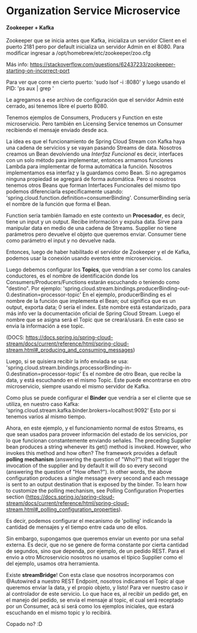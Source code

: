 # Organization Service Microservice

#### Zookeeper + Kafka

Zookeeper que se inicia antes que Kafka, inicializa un servidor Client en el puerto 2181 pero por default inicializa un servidor Admin en el 8080. Para modificar ingresar a /opt/homebrew/etc/zookeeper/zoo.cfg

Más info: https://stackoverflow.com/questions/62437233/zookeeper-starting-on-incorrect-port

Para ver que corre en cierto puerto: 'sudo lsof -i :8080' y luego usando el PID: 'ps aux | grep <PID>' 

Le agregamos a ese archivo de configuración que el servidor Admin esté cerrado, asi tenemos libre el puerto 8080.

Tenemos ejemplos de Consumers, Producers y Function en este microservicio. Pero también en Licensing Service tenemos un Consumer recibiendo el mensaje enviado desde aca. 

La idea es que el funcionamiento de Spring Cloud Stream con Kafka haya una cadena de servicios y se vayan pasando Streams de data. Nosotros creamos un Bean devolviendo una *Interfaz Funcional* es decir, interfaces con un solo método para implementar, entonces armamos funciones Lambda para implementar de forma automática la función. Nosotros implementamos esa interfaz y la guardamos como Bean. Si no agregamos ninguna propiedad se agregará de forma automática. Pero si nosotros tenemos otros Beans que forman Interfaces Funcionales del mismo tipo podemos diferenciarla específicamente usando: 'spring.cloud.function.definition=consumerBinding'. ConsumerBinding sería el nombre de la función que forma el Bean. 

Function sería también llamado en este contexto un **Procesador**, es decir, tiene un input y un output. Recibe información y expulsa data. Sirve para manipular data en medio de una cadena de Streams. Supplier no tiene parámetros pero devuelve el objeto que queremos enviar. Consumer tiene como parámetro el input y no devuelve nada. 

Entonces, luego de haber habilitado el servidor de Zookeeper y el de Kafka, podemos usar la conexión usando eventos entre microservicios.

Luego debemos configurar los **Topics**, que vendrían a ser como los canales conductores, es el nombre de identificación donde los Consumers/Producers/Functions estarán escuchando o teniendo como "destino". 
Por ejemplo: 'spring.cloud.stream.bindings.producerBinding-out-0.destination=processor-topic'
En el ejemplo, producerBinding es el nombre de la función que implementa el Bean; out significa que es un output, exporta data; 0 sería el index. Este nombre está estandarizado, para más info ver la documentación oficial de Spring Cloud Stream. Luego el nombre que se asigna será el Topic que se creará/usará. En este caso se envia la información a ese topic.

(DOCS: https://docs.spring.io/spring-cloud-stream/docs/current/reference/html/spring-cloud-stream.html#_producing_and_consuming_messages)

Luego, si se quisiera recibir la info enviada se usa:
'spring.cloud.stream.bindings.processorBinding-in-0.destination=processor-topic'
Es el nombre de otro Bean, que recibe la data, y está escuchando en el mismo Topic. Este puede encontrarse en otro microservicio, siempre usando el mismo servidor de Kafka. 

Como plus se puede configurar el **Binder** que vendría a ser el cliente que se utiliza, en nuestro caso Kafka: 'spring.cloud.stream.kafka.binder.brokers=localhost:9092'
Esto por si tenemos varios al mismo tiempo.

Ahora, en este ejemplo, y el funcionamiento normal de estos Streams, es que sean usados para proveer información del estado de los servicios, por lo que funcionan constantemente enviando señales. The preceding Supplier bean produces a string whenever its get() method is invoked. However, who invokes this method and how often? The framework provides a default **polling mechanism** (answering the question of "Who?") that will trigger the invocation of the supplier and by default it will do so every second (answering the question of "How often?"). In other words, the above configuration produces a single message every second and each message is sent to an output destination that is exposed by the binder. To learn how to customize the polling mechanism, see Polling Configuration Properties section (https://docs.spring.io/spring-cloud-stream/docs/current/reference/html/spring-cloud-stream.html#_polling_configuration_properties).

Es decir, podemos configurar el mecanismo de 'polling' indicando la cantidad de mensajes y el tiempo entre cada uno de ellos.

Sin embargo, supongamos que queremos enviar un evento por una señal externa. Es decir, que no se genere de forma constante por cierta cantidad de segundos, sino que dependa, por ejemplo, de un pedido REST. Para el envio a otro Microservicio nosotros no usamos el típico Supplier como el del ejemplo, usamos otra herramienta. 

Existe **streamBridge**! Con esta clase que nosotros incorporamos con @Autowired a nuestro REST Endpoint, nosotros indicamos el Topic al que queremos enviar la data, y el propio objeto, y listo! Para ver nuestro caso ir al controlador de este servicio. Lo que hace es, al recibir un pedido get, en el manejo del pedido, se envia el mensaje al topic, el cual será receptado por un Consumer, acá si será como los ejemplos iniciales, que estará escuchando en el mismo topic y lo recibirá.

Copado no? :D
